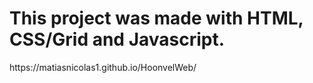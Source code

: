 <h1>This project was made with HTML, CSS/Grid and Javascript.</h1>
https://matiasnicolas1.github.io/HoonvelWeb/
